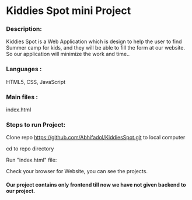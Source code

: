 # Kiddies Spot mini Project

### Description:
Kiddies Spot is a Web Application which is design to help the user to find Summer camp for kids, and they will be able to fill the form at our website. 
So our application will minimize the work and time..

### Languages :
HTML5, CSS, JavaScript

### Main files :
index.html



### Steps to run Project:

Clone repo https://github.com/Abhifadol/KiddiesSpot.git to local computer

cd to repo directory 

Run "index.html" file:

Check your browser for Website, you can see the projects.


#### Our project contains only frontend till now we have not given backend to our project.

